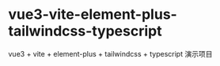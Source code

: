 # vue3-vite-element-plus-tailwindcss-typescript
vue3 + vite + element-plus + tailwindcss + typescript 演示项目
